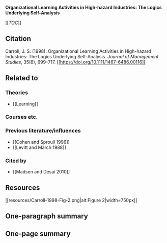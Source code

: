 **Organizational Learning Activities in High-hazard Industries: The Logics Underlying Self-Analysis**

[[_TOC_]]

## Citation

Carroll, J. S. (1998). Organizational Learning Activities in High-hazard Industries: The Logics Underlying Self-Analysis. *Journal of Management Studies*, 35(6), 699–717. [[https://doi.org/10.1111/1467-6486.00116]]

## Related to

### Theories
* [[Learning]]

### Courses etc.

### Previous literature/influences
* [[Cohen and Sproull 1996]]
* [[Levitt and March 1988]]

### Cited by
* [[Madsen and Desai 2010]]

## Resources
[[resources/Carroll-1998-Fig-2.png|alt:Figure 2|width=750px]]

## One-paragraph summary

## One-page summary